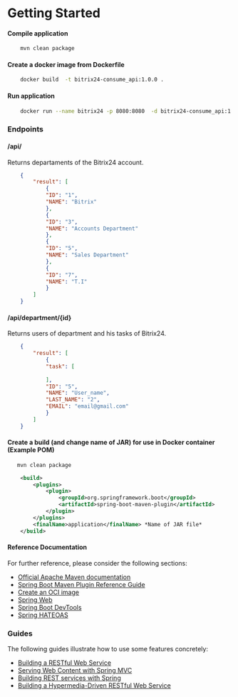 # Getting Started

#### Compile application

```bash
    mvn clean package
```

#### Create a docker image from Dockerfile

```bash
    docker build  -t bitrix24-consume_api:1.0.0 .
```
#### Run application

```bash
    docker run --name bitrix24 -p 8080:8080  -d bitrix24-consume_api:1.0.0
```

### Endpoints

#### /api/

Returns departaments of the Bitrix24 account.

```json
    {
        "result": [
            {
            "ID": "1",
            "NAME": "Bitrix"
            },
            {
            "ID": "3",
            "NAME": "Accounts Department"
            },
            {
            "ID": "5",
            "NAME": "Sales Department"
            },
            {
            "ID": "7",
            "NAME": "T.I"
            }
        ]
    }
```

#### /api/department/{id}

Returns users of department and his tasks of Bitrix24.
```json
    {
        "result": [
            {
            "task": [
                
            ],
            "ID": "5",
            "NAME": "User_name",
            "LAST_NAME": "2",
            "EMAIL": "email@gmail.com"
            }
        ]
    }
```


#### Create a build (and change name of JAR) for use in Docker container (Example POM)

```bash
   mvn clean package
```

```xml
	<build>
		<plugins>
			<plugin>
				<groupId>org.springframework.boot</groupId>
				<artifactId>spring-boot-maven-plugin</artifactId>
			</plugin>
		</plugins>
		<finalName>application</finalName> *Name of JAR file*
	</build>
```

#### Reference Documentation
For further reference, please consider the following sections:

* [Official Apache Maven documentation](https://maven.apache.org/guides/index.html)
* [Spring Boot Maven Plugin Reference Guide](https://docs.spring.io/spring-boot/docs/3.1.0/maven-plugin/reference/html/)
* [Create an OCI image](https://docs.spring.io/spring-boot/docs/3.1.0/maven-plugin/reference/html/#build-image)
* [Spring Web](https://docs.spring.io/spring-boot/docs/3.1.0/reference/htmlsingle/#web)
* [Spring Boot DevTools](https://docs.spring.io/spring-boot/docs/3.1.0/reference/htmlsingle/#using.devtools)
* [Spring HATEOAS](https://docs.spring.io/spring-boot/docs/3.1.0/reference/htmlsingle/#web.spring-hateoas)

### Guides
The following guides illustrate how to use some features concretely:

* [Building a RESTful Web Service](https://spring.io/guides/gs/rest-service/)
* [Serving Web Content with Spring MVC](https://spring.io/guides/gs/serving-web-content/)
* [Building REST services with Spring](https://spring.io/guides/tutorials/rest/)
* [Building a Hypermedia-Driven RESTful Web Service](https://spring.io/guides/gs/rest-hateoas/)
